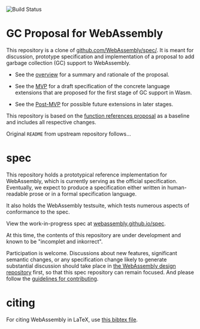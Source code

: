 ![Build Status](https://github.com/WebAssembly/gc/actions/workflows/main.yml/badge.svg)

# GC Proposal for WebAssembly

This repository is a clone of [github.com/WebAssembly/spec/](https://github.com/WebAssembly/spec/).
It is meant for discussion, prototype specification and implementation of a proposal to add garbage collection (GC) support to WebAssembly.

* See the [overview](proposals/gc/Overview.md) for a summary and rationale of the proposal.

* See the [MVP](proposals/gc/MVP.md) for a draft specification of the concrete language extensions that are proposed for the first stage of GC support in Wasm.

* See the [Post-MVP](proposals/gc/Post-MVP.md) for possible future extensions in later stages.

<!--
* See the [modified spec](https://webassembly.github.io/gc/core) for details.
-->

This repository is based on the [function references proposal](proposals/function-references/Overview.md) as a baseline and includes all respective changes.

Original `README` from upstream repository follows...

# spec

This repository holds a prototypical reference implementation for WebAssembly,
which is currently serving as the official specification. Eventually, we expect
to produce a specification either written in human-readable prose or in a formal
specification language.

It also holds the WebAssembly testsuite, which tests numerous aspects of
conformance to the spec.

View the work-in-progress spec at [webassembly.github.io/spec](https://webassembly.github.io/spec/).

At this time, the contents of this repository are under development and known
to be "incomplet and inkorrect".

Participation is welcome. Discussions about new features, significant semantic
changes, or any specification change likely to generate substantial discussion
should take place in
[the WebAssembly design repository](https://github.com/WebAssembly/design)
first, so that this spec repository can remain focused. And please follow the
[guidelines for contributing](Contributing.md).

# citing

For citing WebAssembly in LaTeX, use [this bibtex file](wasm-specs.bib).
